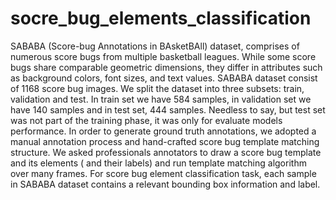 # socre_bug_elements_classification
SABABA (Score-bug Annotations in BAsketBAll) dataset, comprises of numerous score bugs from multiple basketball leagues. 
While some score bugs share comparable geometric dimensions, they differ in attributes such as background colors, font sizes, and text values. 
SABABA dataset consist of 1168 score bug images. We split the dataset into three subsets: train, validation and test. 
In train set we have 584 samples, in validation set we have 140 samples and in test set, 444 samples.
Needless to say, but test set was not part of the training phase, it was only for evaluate models performance. In order to generate ground truth annotations, we adopted a manual annotation process and hand-crafted score bug template matching
structure. We asked professionals annotators to draw a score bug template and its elements ( and their labels) and run template matching algorithm over many frames. For score
bug element classification task, each sample in SABABA dataset contains a relevant bounding box information and label.
